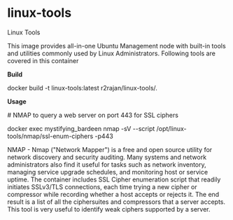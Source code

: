 # linux-tools
Linux Tools

This image provides all-in-one Ubuntu Management node with built-in tools and utilities commonly used by Linux 
Administrators. Following tools are covered in this container

<b>Build</b>
<p>docker build -t linux-tools:latest r2rajan/linux-tools/.  </p>

<b>Usage</b>

<p># NMAP to query a web server on port 443 for SSL ciphers </p>

docker exec mystifying_bardeen nmap -sV --script /opt/linux-tools/nmap/ssl-enum-ciphers <Destination Host> -p443 
	
NMAP - Nmap ("Network Mapper") is a free and open source utility for network discovery and security auditing. Many systems and network administrators also find it useful for tasks such as network inventory, managing service upgrade schedules, and monitoring host or service uptime. The container includes SSL Cipher enumeration script that readily initiates SSLv3/TLS connections, each time trying a new cipher or compressor while recording whether a host accepts or rejects it. The end result is a list of all the ciphersuites and compressors that a server accepts. This tool is very useful to identify weak ciphers supported by a server.
# 